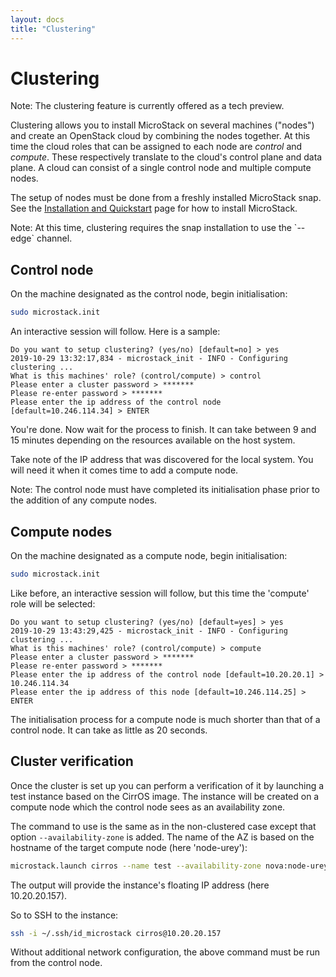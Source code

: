 ```yaml
---
layout: docs
title: "Clustering"
---
```


# Clustering

<div class="p-notification--information">
  <p class="p-notification__response">
    <span class="p-notification__status">Note:</span>
    The clustering feature is currently offered as a tech preview.
  </p>
</div>

Clustering allows you to install MicroStack on several machines ("nodes") and
create an OpenStack cloud by combining the nodes together. At this time the
cloud roles that can be assigned to each node are *control* and *compute*.
These respectively translate to the cloud's control plane and data plane. A
cloud can consist of a single control node and multiple compute nodes.

The setup of nodes must be done from a freshly installed MicroStack snap. See
the [Installation and Quickstart][install] page for how to install MicroStack.

<div class="p-notification--information">
  <p class="p-notification__response">
    <span class="p-notification__status">Note:</span>
    At this time, clustering requires the snap installation to use the `--edge`
    channel.
  </p>
</div>

## Control node

On the machine designated as the control node, begin initialisation:

```bash
sudo microstack.init
```

An interactive session will follow. Here is a sample:

```no-highlight
Do you want to setup clustering? (yes/no) [default=no] > yes
2019-10-29 13:32:17,834 - microstack_init - INFO - Configuring clustering ...
What is this machines' role? (control/compute) > control
Please enter a cluster password > *******
Please re-enter password > *******
Please enter the ip address of the control node [default=10.246.114.34] > ENTER
```

You're done. Now wait for the process to finish. It can take between 9 and 15
minutes depending on the resources available on the host system.

Take note of the IP address that was discovered for the local system. You will
need it when it comes time to add a compute node.

<div class="p-notification--information">
  <p class="p-notification__response">
    <span class="p-notification__status">Note:</span>
    The control node must have completed its initialisation phase prior to the
    addition of any compute nodes.
  </p>
</div>

## Compute nodes

On the machine designated as a compute node, begin initialisation:

```bash
sudo microstack.init
```

Like before, an interactive session will follow, but this time the 'compute'
role will be selected:

```no-highlight
Do you want to setup clustering? (yes/no) [default=yes] > yes
2019-10-29 13:43:29,425 - microstack_init - INFO - Configuring clustering ...
What is this machines' role? (control/compute) > compute
Please enter a cluster password > *******
Please re-enter password > *******
Please enter the ip address of the control node [default=10.20.20.1] > 10.246.114.34
Please enter the ip address of this node [default=10.246.114.25] > ENTER
```

The initialisation process for a compute node is much shorter than that of a
control node. It can take as little as 20 seconds.

## Cluster verification

Once the cluster is set up you can perform a verification of it by launching a
test instance based on the CirrOS image. The instance will be created on a
compute node which the control node sees as an availability zone.

The command to use is the same as in the non-clustered case except that option
``--availability-zone`` is added. The name of the AZ is based on the hostname
of the target compute node (here 'node-urey'):

```bash
microstack.launch cirros --name test --availability-zone nova:node-urey
```

The output will provide the instance's floating IP address (here 10.20.20.157).

So to SSH to the instance:

```bash
ssh -i ~/.ssh/id_microstack cirros@10.20.20.157
```

Without additional network configuration, the above command must be run from
the control node.

<!-- LINKS -->

[install]: index
